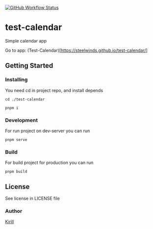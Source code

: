 [![GitHub Workflow Status](https://img.shields.io/github/workflow/status/steelWinds/test-calendar/Deploy-Action)](https://actions-badge.atrox.dev/steelWinds/test-calendar/goto?ref=main)

# test-calendar

Simple calendar app

Go to app: (Test-Calendar)[https://steelwinds.github.io/test-calendar/]

## Getting Started

### Installing 

You need cd in project repo, and install depends

```
cd ./test-calendar

pnpm i
```

### Development 

For run project on dev-server you can run 

```
pnpm serve
```

### Build 

For build project for production you can run 

```
pnpm build
```

## License 

See license in LICENSE file

### Author

[Kirill](https://github.com/steelWinds)
